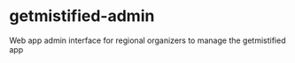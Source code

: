 # getmistified-admin
Web app admin interface for regional organizers to manage the getmistified app
